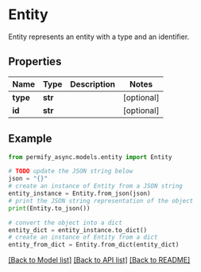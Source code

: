 # Entity

Entity represents an entity with a type and an identifier.

## Properties

Name | Type | Description | Notes
------------ | ------------- | ------------- | -------------
**type** | **str** |  | [optional] 
**id** | **str** |  | [optional] 

## Example

```python
from permify_async.models.entity import Entity

# TODO update the JSON string below
json = "{}"
# create an instance of Entity from a JSON string
entity_instance = Entity.from_json(json)
# print the JSON string representation of the object
print(Entity.to_json())

# convert the object into a dict
entity_dict = entity_instance.to_dict()
# create an instance of Entity from a dict
entity_from_dict = Entity.from_dict(entity_dict)
```
[[Back to Model list]](../README.md#documentation-for-models) [[Back to API list]](../README.md#documentation-for-api-endpoints) [[Back to README]](../README.md)


